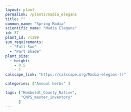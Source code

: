 ```yaml
---
layout: plant                                                              
permalink: /plants/madia_elegans
title: ""
common_name: "Spring Madia"
scientific_name: "Madia Elegans"
id: 57
plant_id: 7c389
sun_requirements:
  - "Full Sun"
  - "Part Shade"
plant_size:
  - height: 
    - 0.5
    - 1
calscape_link: "https://calscape.org/Madia-elegans-()"

categories: ["Annual herbs" ]

tags: ["Humboldt_County_Native",
       "CNPS_master_inventory"
      ]
---
```


